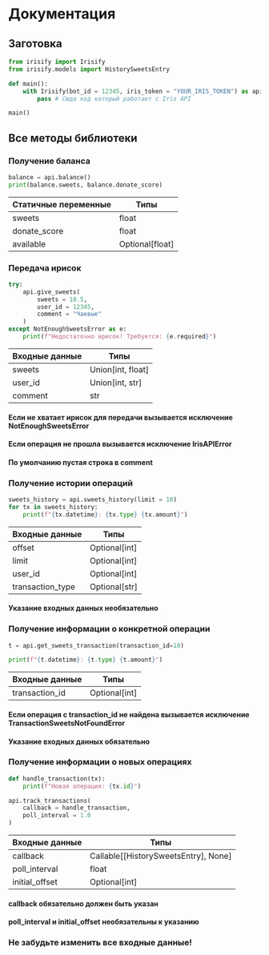 # Документация

## Заготовка
```python
from irisify import Irisify
from irisify.models import HistorySweetsEntry

def main():
    with Irisify(bot_id = 12345, iris_token = "YOUR_IRIS_TOKEN") as api:
        pass # Cюда код который работает с Iris API

main()
```

## Все методы библиотеки
### Получение баланса
```python
balance = api.balance()
print(balance.sweets, balance.donate_score)
```
| Статичные переменные  | Типы  |
| ------------- | ------------- |
| sweets        |    float      |
| donate_score  |    float      |
| available     |Optional[float]|

### Передача ирисок
```python
try:
    api.give_sweets(
        sweets = 10.5,
        user_id = 12345,
        comment = "Чаевые"
    )
except NotEnoughSweetsError as e:
    print(f"Недостаточно ирисок! Требуется: {e.required}")
```
| Входные данные  | Типы  |
| ------------- | --------------- |
| sweets        |Union[int, float]|
| user_id       | Union[int, str] |
| comment       |       str       |
#### Если не хватает ирисок для передачи вызывается исключение NotEnoughSweetsError

#### Если операция не прошла вызывается исключение IrisAPIError

#### По умолчанию пустая строка в comment

### Получение истории операций
```python
sweets_history = api.sweets_history(limit = 10)
for tx in sweets_history:
    print(f"{tx.datetime}: {tx.type} {tx.amount}")
```
| Входные данные  | Типы  |
| ------------- | --------------- |
| offset        |  Optional[int]  |
| limit         |  Optional[int]  |
| user_id       |  Optional[int]  |
| transaction_type |  Optional[str]  |
#### Указание входных данных необязательно

### Получение информации о конкретной операции
```python
t = api.get_sweets_transaction(transaction_id=10)

print(f"{t.datetime}: {t.type} {t.amount}")
```
| Входные данные  | Типы  |
| ------------- | --------------- |
| transaction_id|  Optional[int]  |
#### Если операция с transaction_id не найдена вызывается исключение TransactionSweetsNotFoundError

#### Указание входных данных обязательно

### Получение информации о новых операциях
```python
def handle_transaction(tx):
    print(f"Новая операция: {tx.id}")

api.track_transactions(
    callback = handle_transaction,
    poll_interval = 1.0
)
```
| Входные данные  | Типы  |
| ------------- | --------------- |
| callback      |Callable[[HistorySweetsEntry], None]|
| poll_interval |  float          |
| initial_offset|  Optional[int]  |
#### callback обязательно должен быть указан
#### poll_interval и initial_offset необязательны к указанию

### **Не забудьте изменить все входные данные!**
